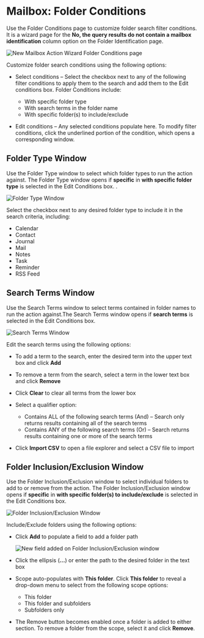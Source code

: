 # Mailbox: Folder Conditions

Use the Folder Conditions page to customize folder search filter conditions. It is a wizard page for
the **No, the query results do not contain a mailbox identification** column option on the Folder
Identification page.

![New Mailbox Action Wizard Folder Conditions page](/img/product_docs/accessanalyzer/11.6/admin/datacollector/ewsmailbox/filterwizard/folderconditions.webp)

Customize folder search conditions using the following options:

- Select conditions – Select the checkbox next to any of the following filter conditions to apply
  them to the search and add them to the Edit conditions box. Folder Conditions include:

    - With specific folder type
    - With search terms in the folder name
    - With specific folder(s) to include/exclude

- Edit conditions – Any selected conditions populate here. To modify filter conditions, click the
  underlined portion of the condition, which opens a corresponding window.

## Folder Type Window

Use the Folder Type window to select which folder types to run the action against. The Folder Type
window opens if **specific** in **with specific folder type** is selected in the Edit Conditions
box. .

![Folder Type Window](/img/product_docs/accessanalyzer/11.6/admin/datacollector/ewsmailbox/filterwizard/foldertypewindow.webp)

Select the checkbox next to any desired folder type to include it in the search criteria, including:

- Calendar
- Contact
- Journal
- Mail
- Notes
- Task
- Reminder
- RSS Feed

## Search Terms Window

Use the Search Terms window to select terms contained in folder names to run the action against.The
Search Terms window opens if **search terms** is selected in the Edit Conditions box.

![Search Terms Window](/img/product_docs/accessanalyzer/11.6/admin/datacollector/ewsmailbox/filterwizard/searchtermswindow.webp)

Edit the search terms using the following options:

- To add a term to the search, enter the desired term into the upper text box and click **Add**
- To remove a term from the search, select a term in the lower text box and click **Remove**
- Click **Clear** to clear all terms from the lower box
- Select a qualifier option:

    - Contains ALL of the following search terms (And) – Search only returns results containing all
      of the search terms
    - Contains ANY of the following search terms (Or) – Search returns results containing one or
      more of the search terms

- Click **Import CSV** to open a file explorer and select a CSV file to import

## Folder Inclusion/Exclusion Window

Use the Folder Inclusion/Exclusion window to select individual folders to add to or remove from the
action. The Folder Inclusion/Exclusion window opens if **specific** in **with specific folder(s) to
include/exclude** is selected in the Edit Conditions box.

![Folder Inclusion/Exclusion Window](/img/product_docs/accessanalyzer/11.6/admin/action/mailbox/folderinclusionexclusionwindow.webp)

Include/Exclude folders using the following options:

- Click **Add** to populate a field to add a folder path

    ![New field added on Folder Inclusion/Exclusion window](/img/product_docs/accessanalyzer/11.6/admin/action/mailbox/folderinclusionexclusionwindownew.webp)

- Click the ellipsis (**…**) or enter the path to the desired folder in the text box
- Scope auto-populates with **This folder**. Click **This folder** to reveal a drop-down menu to
  select from the following scope options:

    - This folder
    - This folder and subfolders
    - Subfolders only

- The Remove button becomes enabled once a folder is added to either section. To remove a folder
  from the scope, select it and click **Remove**.
